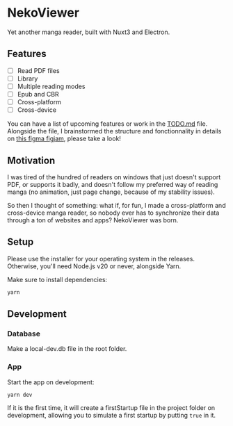 # NekoViewer

Yet another manga reader, built with Nuxt3 and Electron.

## Features

- [ ] Read PDF files
- [ ] Library 
- [ ] Multiple reading modes
- [ ] Epub and CBR
- [ ] Cross-platform
- [ ] Cross-device

You can have a list of upcoming features or work in the [TODO.md](TODO.md) file. Alongside the file, I brainstormed the structure and fonctionnality in details on [this figma figjam](https://www.figma.com/board/wezNRr88lBhBZW2xnqJAnE/NekoViewer-Brainstorm?node-id=3-2&t=fNbEX9cqlQ2X4sns-1), please take a look!

## Motivation

I was tired of the hundred of readers on windows that just doesn't support PDF, or supports it badly, and doesn't follow my preferred way of reading manga (no animation, just page change, because of my stability issues).

So then I thought of something: what if, for fun, I made a cross-platform and cross-device manga reader, so nobody ever has to synchronize their data through a ton of websites and apps? NekoViewer was born.

## Setup

Please use the installer for your operating system in the releases.
Otherwise, you'll need Node.js v20 or never, alongside Yarn.

Make sure to install dependencies:

```bash
yarn
```

## Development

### Database

Make a local-dev.db file in the root folder.

### App

Start the app on development:

```bash
yarn dev
```

If it is the first time, it will create a firstStartup file in the project folder on development, allowing you to simulate a first startup by putting `true` in it. 
